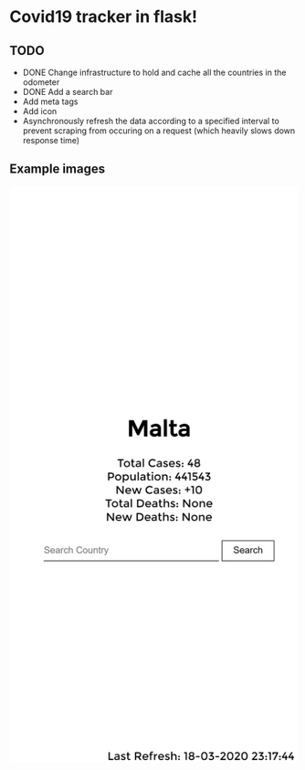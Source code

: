 # Covid19 tracker in flask!

## TODO

- DONE Change infrastructure to hold and cache all the countries in the odometer
- DONE Add a search bar
- Add meta tags
- Add icon
- Asynchronously refresh the data according to a specified interval to prevent scraping from occuring on a request (which heavily slows down response time)

## Example images
![Example Image](images/image.png)
